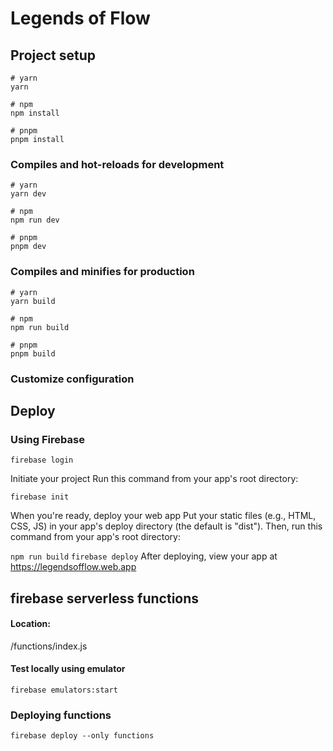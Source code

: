 # Legends of Flow

## Project setup

```
# yarn
yarn

# npm
npm install

# pnpm
pnpm install
```

### Compiles and hot-reloads for development

```
# yarn
yarn dev

# npm
npm run dev

# pnpm
pnpm dev
```

### Compiles and minifies for production

```
# yarn
yarn build

# npm
npm run build

# pnpm
pnpm build
```

### Customize configuration

## Deploy

### Using Firebase

`firebase login`

Initiate your project
Run this command from your app's root directory:

`firebase init`

When you're ready, deploy your web app
Put your static files (e.g., HTML, CSS, JS) in your app's deploy directory (the default is "dist"). Then, run this
command from your app's root directory:

`npm run build`
`firebase deploy`
After deploying, view your app at https://legendsofflow.web.app

## firebase serverless functions

#### Location:

/functions/index.js

#### Test locally using emulator

`firebase emulators:start`

### Deploying functions

`firebase deploy --only functions`

